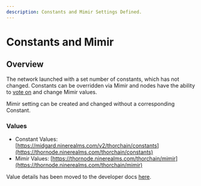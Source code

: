 ```yaml
---
description: Constants and Mimir Settings Defined.
---
```


# Constants and Mimir

## Overview

The network launched with a set number of constants, which has not changed. Constants can be overridden via Mimir and nodes have the ability to [vote on](../thornodes/overview/#node-voting) and change Mimir values.

Mimir setting can be created and changed without a corresponding Constant.

### Values

* Constant Values:[https://midgard.ninerealms.com/v2/thorchain/constants](https://thornode.ninerealms.com/thorchain/constants)
* Mimir Values: [https://thornode.ninerealms.com/thorchain/mimir](https://thornode.ninerealms.com/thorchain/mimir)

Value details has been moved to the developer docs [here](https://dev.thorchain.org/mimir.html).
